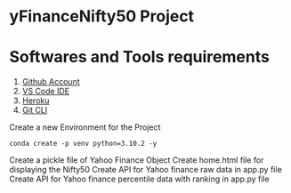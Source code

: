 <!-- @format -->

# yFinanceNifty50 Project

# Softwares and Tools requirements

1. [Github Account](https://github.com)
2. [VS Code IDE](https://code.visualstudio.com)
3. [Heroku](https://heroku.com)
4. [Git CLI](https://git-scm.com/book/en/v2/Getting-Started-The-Command-Line)

Create a new Environment for the Project

```
conda create -p venv python=3.10.2 -y

```

Create a pickle file of Yahoo Finance Object
Create home.html file for displaying the Nifty50
Create API for Yahoo finance raw data in app.py file
Create API for Yahoo finance percentile data with ranking in app.py file
